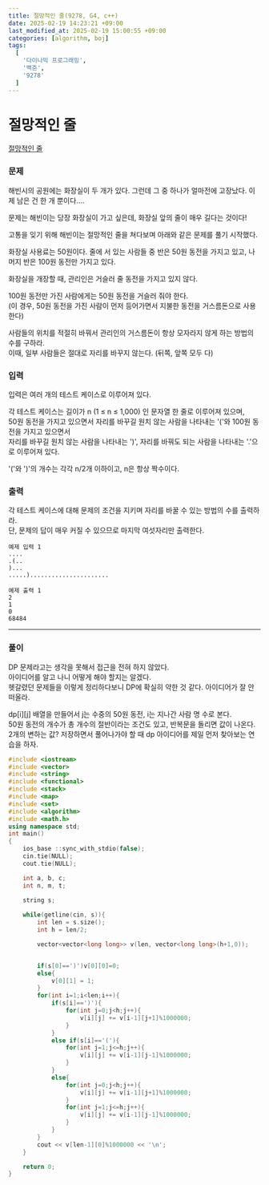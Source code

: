 ```yaml
---
title: 절망적인 줄(9278, G4, c++)
date: 2025-02-19 14:23:21 +09:00
last_modified_at: 2025-02-19 15:00:55 +09:00
categories: [algorithm, boj]
tags:
  [
    '다이나믹 프로그래밍',
    '백준',
    '9278'
  ]
---
```

# **절망적인 줄**

[절망적인 줄](https://www.acmicpc.net/problem/9278)

### 문제
해빈시의 공원에는 화장실이 두 개가 있다. 그런데 그 중 하나가 얼마전에 고장났다. 이제 남은 건 한 개 뿐이다....

문제는 해빈이는 당장 화장실이 가고 싶은데, 화장실 앞의 줄이 매우 길다는 것이다!

고통을 잊기 위해 해빈이는 절망적인 줄을 쳐다보며 아래와 같은 문제를 풀기 시작했다.

화장실 사용료는 50원이다. 줄에 서 있는 사람들 중 반은 50원 동전을 가지고 있고, 나머지 반은 100원 동전만 가지고 있다.

화장실을 개장할 때, 관리인은 거슬러 줄 동전을 가지고 있지 않다.

100원 동전만 가진 사람에게는 50원 동전을 거슬러 줘야 한다.<br>
(이 경우, 50원 동전을 가진 사람이 먼저 등어가면서 지불한 동전을 거스름돈으로 사용한다)

사람들의 위치를 적절히 바꿔서 관리인의 거스름돈이 항상 모자라지 않게 하는 방법의 수를 구하라.<br>
이때, 일부 사람들은 절대로 자리를 바꾸지 않는다. (뒤쪽, 앞쪽 모두 다)

### 입력
입력은 여러 개의 테스트 케이스로 이루어져 있다.

각 테스트 케이스는 길이가 n (1 ≤ n ≤ 1,000) 인 문자열 한 줄로 이루어져 있으며,<br>
50원 동전을 가지고 있으면서 자리를 바꾸길 원치 않는 사람을 나타내는 '('와 100원 동전을 가지고 있으면서<br>
자리를 바꾸길 원치 않는 사람을 나타내는 ')', 자리를 바꿔도 되는 사람을 나타내는 '.'으로 이루어져 있다.

'('와 ')'의 개수는 각각 n/2개 이하이고, n은 항상 짝수이다.

### 출력
각 테스트 케이스에 대해 문제의 조건을 지키며 자리를 바꿀 수 있는 방법의 수를 출력하라.<br>
단, 문제의 답이 매우 커질 수 있으므로 마지막 여섯자리만 출력한다.
```
예제 입력 1 
....
.(..
)...
.....)......................

예제 출력 1 
2
1
0
68484
```

---
### 풀이
DP 문제라고는 생각을 못해서 접근을 전혀 하지 않았다.<br>
아이디어를 알고 나니 어떻게 해야 할지는 알겠다.<br>
헷갈렸던 문제들을 이렇게 정리하다보니 DP에 확실히 약한 것 같다. 아이디어가 잘 안 떠올라.<br>

dp[i][j] 배열을 만들어서 j는 수중의 50원 동전, i는 지나간 사람 명 수로 본다.<br>
50원 동전의 개수가 총 개수의 절반이라는 조건도 있고, 반복문을 돌리면 값이 나온다.<br>
2개의 변하는 값? 저장하면서 풀어나가야 할 때 dp 아이디어를 제일 먼저 찾아보는 연습을 하자.<br>

```c++
#include <iostream>
#include <vector>
#include <string>
#include <functional>
#include <stack>
#include <map>
#include <set>
#include <algorithm>
#include <math.h>
using namespace std;
int main()
{
    ios_base ::sync_with_stdio(false);
    cin.tie(NULL);
    cout.tie(NULL);

    int a, b, c;
    int n, m, t;
    
    string s;

    while(getline(cin, s)){
        int len = s.size();
        int h = len/2;

        vector<vector<long long>> v(len, vector<long long>(h+1,0)); 


        if(s[0]==')')v[0][0]=0;
        else{
            v[0][1] = 1;
        }
        for(int i=1;i<len;i++){
            if(s[i]==')'){
                for(int j=0;j<h;j++){
                    v[i][j] += v[i-1][j+1]%1000000;
                }
            }
            else if(s[i]=='('){
                for(int j=1;j<=h;j++){
                    v[i][j] += v[i-1][j-1]%1000000;
                }
            }
            else{
                for(int j=0;j<h;j++){
                    v[i][j] += v[i-1][j+1]%1000000;
                }
                for(int j=1;j<=h;j++){
                    v[i][j] += v[i-1][j-1]%1000000;
                }
            }
        }
        cout << v[len-1][0]%1000000 << '\n';
    }

    return 0;
}
```
